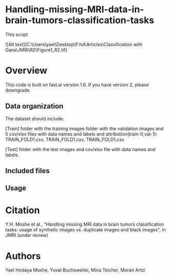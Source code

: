 # Handling-missing-MRI-data-in-brain-tumors-classification-tasks

This script

![Alt text](C:\Users\yael\Desktop\P.hd\Articles\Classification with Gans\JMRI\R2\Figure1_R2.tif)
# Overview
This code is built on fast.ai version 1.6. If you have version 2, please downgrade.

## Data organization
The dataset should include:

[Train] folder with the training images
folder with the validation images and 
 5 csv/xlsx files with data names and labels and attribution(train-0,val-1):
 TRAIN_FOLD1.csv, TRAIN_FOLD1.csv, TRAIN_FOLD1.csv

[Test] folder with the test images and csv/xlsx file with data names and labels


## Included files

## Usage

# Citation
Y.H. Moshe et al., "Handling missing MRI data in brain tumors classification tasks: usage of synthetic images vs. duplicate images and black images", in JMRI (under review) 


# Authors
Yael Hodaya Moshe, Yuval Buchsweiler, Mina Teicher, Moran Artzi

